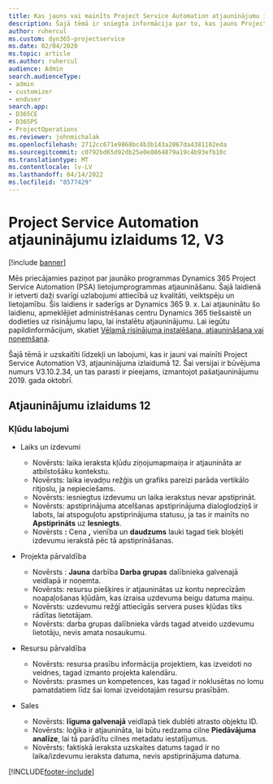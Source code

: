 ```yaml
---
title: Kas jauns vai mainīts Project Service Automation atjauninājumu izlaidumā 12, V3
description: Šajā tēmā ir sniegta informācija par to, kas jauns Project Service Automation atjauninājuma izlaidumā 12, 3. versijā
author: ruhercul
ms.custom: dyn365-projectservice
ms.date: 02/04/2020
ms.topic: article
ms.author: ruhercul
audience: Admin
search.audienceType:
- admin
- customizer
- enduser
search.app:
- D365CE
- D365PS
- ProjectOperations
ms.reviewer: johnmichalak
ms.openlocfilehash: 2712cc671e9868bc4b3b143a2067da4381102eda
ms.sourcegitcommit: c0792bd65d92db25e0e8864879a19c4b93efb10c
ms.translationtype: MT
ms.contentlocale: lv-LV
ms.lasthandoff: 04/14/2022
ms.locfileid: "8577429"
---
```

# <a name="project-service-automation-update-release-12-v3"></a>Project Service Automation atjauninājumu izlaidums 12, V3

[!include [banner](../includes/psa-now-project-operations.md)]

Mēs priecājamies paziņot par jaunāko programmas Dynamics 365 Project Service Automation (PSA) lietojumprogrammas atjaunināšanu. Šajā laidienā ir ietverti daži svarīgi uzlabojumi attiecībā uz kvalitāti, veiktspēju un lietojamību. Šis laidiens ir saderīgs ar Dynamics 365 9. x. Lai atjauninātu šo laidienu, apmeklējiet administrēšanas centru Dynamics 365 tiešsaistē un dodieties uz risinājumu lapu, lai instalētu atjauninājumu. Lai iegūtu papildinformācijum, skatiet [Vēlamā risinājuma instalēšana, atjaunināšana vai noņemšana](/power-platform/admin/install-remove-preferred-solution).

Šajā tēmā ir uzskaitīti līdzekļi un labojumi, kas ir jauni vai mainīti Project Service Automation V3, atjauninājuma izlaidumā 12. Šai versijai ir būvējuma numurs V3.10.2.34, un tas parasti ir pieejams, izmantojot pašatjauninājumu 2019. gada oktobrī.

## <a name="update-release-12"></a>Atjauninājumu izlaidums 12

### <a name="bug-fixes"></a>Kļūdu labojumi

- Laiks un izdevumi

    - Novērsts: laika ieraksta kļūdu ziņojumapmaiņa ir atjaunināta ar atbilstošāku kontekstu.
    - Novērsts: laika ievadņu režģis un grafiks pareizi parāda vertikālo ritjoslu, ja nepieciešams.
    - Novērsts: iesniegtus izdevumu un laika ierakstus nevar apstiprināt.
    - Novērsts: apstiprinājuma atcelšanas apstiprinājuma dialoglodziņš ir labots, lai atspoguļotu apstiprinājuma statusu, ja tas ir mainīts no **Apstiprināts** uz **Iesniegts**.
    - Novērsts **:** Cena **,** vienība un **daudzums** lauki tagad tiek bloķēti izdevumu ierakstā pēc tā apstiprināšanas.

- Projekta pārvaldība

    - Novērsts : **Jauna** darbība **Darba grupas** dalībnieka galvenajā veidlapā ir noņemta.
    - Novērsts: resursu piešķires ir atjauninātas uz kontu neprecīzām noapaļošanas kļūdām, kas izraisa uzdevuma beigu datuma maiņu.
    - Novērsts: uzdevumu režģī attiecīgās servera puses kļūdas tiks rādītas lietotājam.
    - Novērsts: darba grupas dalībnieka vārds tagad atveido uzdevumu lietotāju, nevis amata nosaukumu.

- Resursu pārvaldība

    - Novērsts: resursa prasību informācija projektiem, kas izveidoti no veidnes, tagad izmanto projekta kalendāru.
    - Novērsts: prasmes un kompetences, kas tagad ir noklusētas no lomu pamatdatiem līdz šai lomai izveidotajām resursu prasībām.

- Sales

    - Novērsts: **līguma galvenajā** veidlapā tiek dublēti atrasto objektu ID.
    - Novērsts: loģika ir atjaunināta, lai būtu redzama cilne **Piedāvājuma analīze**, lai tā parādītu cilnes metadatu iestatījumus.
    - Novērsts: faktiskā ieraksta uzskaites datums tagad ir no laika/izdevumu ieraksta datuma, nevis apstiprinājuma datuma.


[!INCLUDE[footer-include](../includes/footer-banner.md)]
